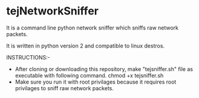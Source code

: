 # tejNetworkSniffer
It is a command line python network sniffer which sniffs raw network packets. 

It is written in python version 2 and compatible to linux destros.


INSTRUCTIONS:-
  * After cloning or downloading this repository, make "tejsniffer.sh" file as executable with following command.
        chmod +x tejsniffer.sh
  * Make sure you run it with root privilages because it requires root privilages to sniff raw network packets.
